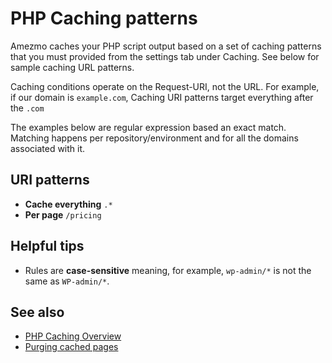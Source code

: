 # PHP Caching patterns

Amezmo caches your PHP script output based on a set of caching patterns that you must provided from the settings tab
under Caching. See below for sample caching URL patterns.

Caching conditions operate on the Request-URI, not the URL. For example, if our domain is `example.com`,
Caching URI patterns target everything after the `.com`

The examples below are regular expression based an exact match. Matching happens per repository/environment
and for all the domains associated with it.

## URI patterns
- **Cache everything**
`.*`
- **Per page**
`/pricing`


## Helpful tips

- Rules are **case-sensitive** meaning, for example, `wp-admin/*` is not the same as `WP-admin/*`.


## See also
- [PHP Caching Overview](/docs/caching)
- [Purging cached pages](/docs/caching/purging)